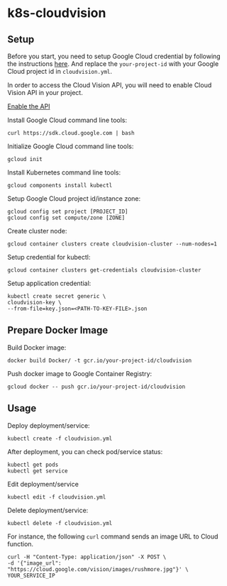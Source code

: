 # k8s-cloudvision

Setup
----

Before you start, you need to setup Google Cloud credential by following the instructions [here](https://serverless.com/framework/docs/providers/google/guide/credentials/). And replace the `your-project-id` with your Google Cloud project id in `cloudvision.yml`.

In order to access the Cloud Vision API, you will need to enable Cloud Vision API in your project.

[Enable the API](https://console.cloud.google.com/flows/enableapi?apiid=vision.googleapis.com)

Install Google Cloud command line tools:
```
curl https://sdk.cloud.google.com | bash
```

Initialize Google Cloud command line tools:
```
gcloud init
```

Install Kubernetes command line tools:
```
gcloud components install kubectl
```

Setup Google Cloud project id/instance zone:
```
gcloud config set project [PROJECT_ID]
gcloud config set compute/zone [ZONE]
```

Create cluster node:
```
gcloud container clusters create cloudvision-cluster --num-nodes=1
```

Setup credential for kubectl:
```
gcloud container clusters get-credentials cloudvision-cluster
```

Setup application credential:
```
kubectl create secret generic \
cloudvision-key \
--from-file=key.json=<PATH-TO-KEY-FILE>.json
```

Prepare Docker Image
----

Build Docker image:
```
docker build Docker/ -t gcr.io/your-project-id/cloudvision
```

Push docker image to Google Container Registry:
```
gcloud docker -- push gcr.io/your-project-id/cloudvision
```


Usage
----

Deploy deployment/service:
```
kubectl create -f cloudvision.yml
```

After deployment, you can check pod/service status:
```
kubectl get pods
kubectl get service
```

Edit deployment/service
```
kubectl edit -f cloudvision.yml
```

Delete deployment/service:
```
kubectl delete -f cloudvision.yml
```

For instance, the following `curl` command sends an image URL to Cloud function.

```
curl -H "Content-Type: application/json" -X POST \
-d '{"image_url": "https://cloud.google.com/vision/images/rushmore.jpg"}' \
YOUR_SERVICE_IP
```